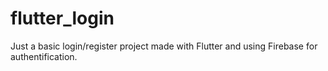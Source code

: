 # flutter_login

Just a basic login/register project made with Flutter and using Firebase for authentification.
